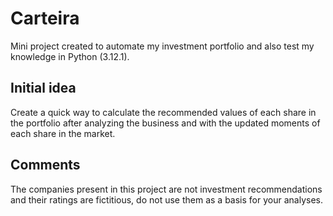 # Carteira
Mini project created to automate my investment portfolio and also test my knowledge in Python (3.12.1).

## Initial idea
Create a quick way to calculate the recommended values ​​of each share in the portfolio after analyzing the business and with the updated moments of each share in the market.

## Comments
The companies present in this project are not investment recommendations and their ratings are fictitious, do not use them as a basis for your analyses.